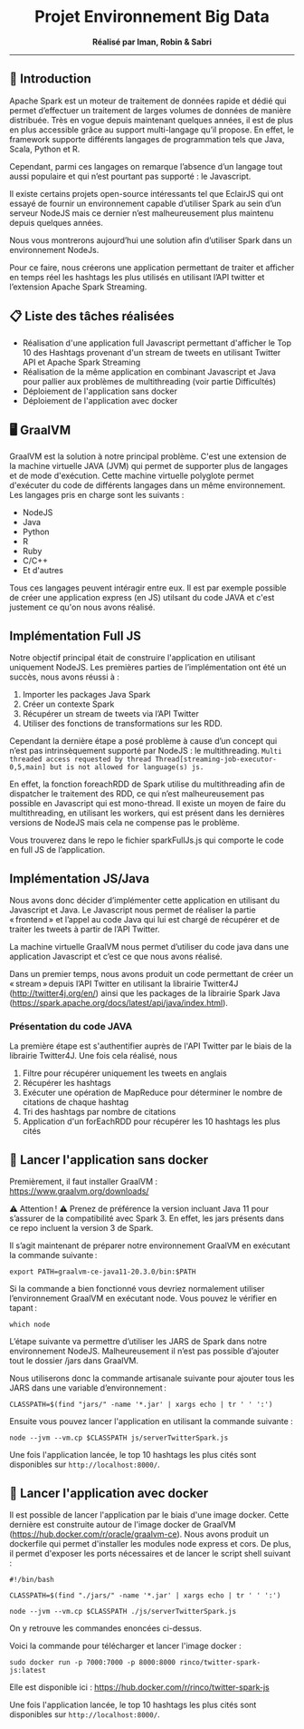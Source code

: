 <h1 align="center">
    Projet Environnement Big Data
</h1>

<p align="center">
  <strong>Réalisé par Iman, Robin & Sabri</strong><br>
</p>

*******************

## 📖 Introduction

Apache Spark est un moteur de traitement de données rapide et dédié qui permet d’effectuer un traitement de larges volumes de données de manière distribuée. Très en vogue depuis maintenant quelques années, il est de plus en plus accessible grâce au support multi-langage qu’il propose. En effet, le framework supporte différents langages de programmation tels que Java, Scala, Python et R. 

Cependant, parmi ces langages on remarque l’absence d’un langage tout aussi populaire et qui n’est pourtant pas supporté : le Javascript. 

Il existe certains projets open-source intéressants tel que EclairJS qui ont essayé de fournir un environnement capable d’utiliser Spark au sein d’un serveur NodeJS mais ce dernier n’est malheureusement plus maintenu depuis quelques années. 

Nous vous montrerons aujourd’hui une solution afin d’utiliser Spark dans un environnement NodeJs. 

Pour ce faire, nous créerons une application permettant de traiter et afficher en temps réel les hashtags les plus utilisés en utilisant l’API twitter et l’extension Apache Spark Streaming. 

## 📋 Liste des tâches réalisées

* Réalisation d'une application full Javascript permettant d'afficher le Top 10 des Hashtags provenant d'un stream de tweets en utilisant Twitter API et Apache Spark Streaming
* Réalisation de la même application en combinant Javascript et Java pour pallier aux problèmes de multithreading (voir partie Difficultés)
* Déploiement de l'application sans docker
* Déploiement de l'application avec docker

## 🖥️ GraalVM

GraalVM est la solution à notre principal problème. C'est une extension de la machine virtuelle JAVA (JVM) qui permet de supporter plus de langages et de mode d'exécution. Cette machine virtuelle polyglote permet d'exécuter du code de différents langages dans un même environnement. Les langages pris en charge sont les suivants :
* NodeJS
* Java
* Python
* R
* Ruby
* C/C++
* Et d'autres

Tous ces langages peuvent intéragir entre eux. Il est par exemple possible de créer une application express (en JS) utilsant du code JAVA et c'est justement ce qu'on nous avons réalisé.

## Implémentation Full JS

Notre objectif principal était de construire l'application en utilisant uniquement NodeJS.
Les premières parties de l’implémentation ont été un succès, nous avons réussi à :
1) Importer les packages Java Spark
2) Créer un contexte Spark
3) Récupérer un stream de tweets via l’API Twitter
4) Utiliser des fonctions de transformations sur les RDD.

Cependant la dernière étape a posé problème à cause d’un concept qui n’est pas intrinsèquement supporté par NodeJS : le multithreading.
```Multi threaded access requested by thread Thread[streaming-job-executor-0,5,main] but is not allowed for language(s) js.```

En effet, la fonction foreachRDD de Spark utilise du multithreading afin de dispatcher le traitement des RDD, ce qui n’est malheureusement pas possible en Javascript qui est mono-thread.
Il existe un moyen de faire du multithreading, en utilisant les workers, qui est présent dans les dernières versions de NodeJS mais cela ne compense pas le problème.

Vous trouverez dans le repo le fichier sparkFullJs.js qui comporte le code en full JS de l’application.

## Implémentation JS/Java

Nous avons donc décider d’implémenter cette application en utilisant du Javascript et Java. Le Javascript nous permet de réaliser la partie « frontend » et l’appel au code Java qui lui est chargé de récupérer et de traiter les tweets à partir de l’API Twitter. 

La machine virtuelle GraalVM nous permet d’utiliser du code java dans une application Javascript et c’est ce que nous avons réalisé. 

Dans un premier temps, nous avons produit un code permettant de créer un « stream » depuis l’API Twitter en utilisant la librairie Twitter4J (http://twitter4j.org/en/) ainsi que les packages de la librairie Spark Java (https://spark.apache.org/docs/latest/api/java/index.html).

### Présentation du code JAVA

La première étape est s'authentifier auprès de l'API Twitter par le biais de la librairie Twitter4J. Une fois cela réalisé, nous 

1. Filtre pour récupérer uniquement les tweets en anglais
2. Récupérer les hashtags
3. Exécuter une opération de MapReduce pour déterminer le nombre de citations de chaque hashtag
4. Tri des hashtags par nombre de citations
5. Application d'un forEachRDD pour récupérer les 10 hashtags les plus cités

## 🚀 Lancer l'application sans docker

Premièrement, il faut installer GraalVM : https://www.graalvm.org/downloads/

⚠️ Attention ! ⚠️ Prenez de préférence la version incluant Java 11 pour s’assurer de la compatibilité avec Spark 3. En effet, les jars présents dans ce repo incluent la version 3 de Spark. 

Il s’agit maintenant de préparer notre environnement GraalVM en exécutant la commande suivante : 

```export PATH=graalvm-ce-java11-20.3.0/bin:$PATH```

Si la commande a bien fonctionné vous devriez normalement utiliser l’environnement GraalVM en exécutant node. Vous pouvez le vérifier en tapant : 

```which node``` 

L’étape suivante va permettre d’utiliser les JARS de Spark dans notre environnement NodeJS. Malheureusement il n’est pas possible d’ajouter tout le dossier /jars dans GraalVM. 

Nous utiliserons donc la commande artisanale suivante pour ajouter tous les JARS dans une variable d’environnement : 

```CLASSPATH=$(find "jars/" -name '*.jar' | xargs echo | tr ' ' ':')```

Ensuite vous pouvez lancer l'application en utilisant la commande suivante :

```node --jvm --vm.cp $CLASSPATH js/serverTwitterSpark.js```

Une fois l'application lancée, le top 10 hashtags les plus cités sont disponibles sur `http://localhost:8000/`.

## 🐳 Lancer l'application avec docker

Il est possible de lancer l'application par le biais d'une image docker. Cette dernière est construite autour de l'image docker de GraalVM (https://hub.docker.com/r/oracle/graalvm-ce). Nous avons produit un dockerfile qui permet d'installer les modules node express et cors. De plus, il permet d'exposer les ports nécessaires et de lancer le script shell suivant : 
```
#!/bin/bash

CLASSPATH=$(find "./jars/" -name '*.jar' | xargs echo | tr ' ' ':')

node --jvm --vm.cp $CLASSPATH ./js/serverTwitterSpark.js
```
On y retrouve les commandes enoncées ci-dessus.

Voici la commande pour télécharger et lancer l'image docker :

```sudo docker run -p 7000:7000 -p 8000:8000 rinco/twitter-spark-js:latest```

Elle est disponible ici : https://hub.docker.com/r/rinco/twitter-spark-js

Une fois l'application lancée, le top 10 hashtags les plus cités sont disponibles sur `http://localhost:8000/`.

